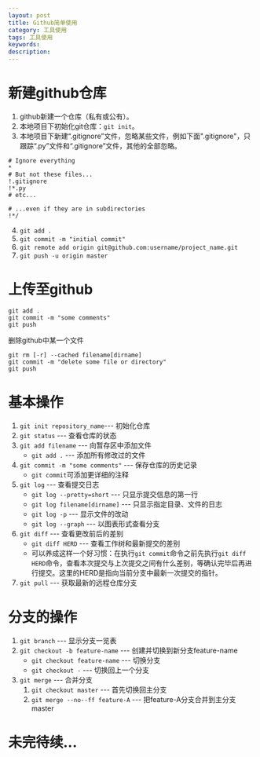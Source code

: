 ```yaml
---
layout: post
title: Github简单使用
category: 工具使用
tags: 工具使用
keywords:
description:
---
```


# 新建github仓库
1. github新建一个仓库（私有或公有）。
2. 本地项目下初始化git仓库：`git init`。
3. 本地项目下新建“.gitignore”文件，忽略某些文件，例如下面".gitignore"，只跟踪“.py”文件和“.gitignore”文件，其他的全部忽略。

```
# Ignore everything
*
# But not these files...
!.gitignore
!*.py
# etc...

# ...even if they are in subdirectories
!*/

```
4. `git add .`
5. `git commit -m "initial commit"`
6. `git remote add origin git@github.com:username/project_name.git`
7. `git push -u origin master`

# 上传至github

```
git add .
git commit -m "some comments"
git push
```
删除github中某一个文件
```
git rm [-r] --cached filename[dirname]
git commit -m "delete some file or directory"
git push
```

# 基本操作

1. `git init repository_name`--- 初始化仓库
2. `git status` --- 查看仓库的状态
3. `git add filename` --- 向暂存区中添加文件
	- `git add .` --- 添加所有修改过的文件
4. `git commit -m "some comments"` --- 保存仓库的历史记录
	- `git commit`可添加更详细的注释
5. `git log` --- 查看提交日志
	- `git log --pretty=short` --- 只显示提交信息的第一行
	- `git log filename[dirname]` --- 只显示指定目录、文件的日志
	- `git log -p` --- 显示文件的改动
	- `git log --graph` --- 以图表形式查看分支
6. `git diff` --- 查看更改前后的差别
	- `git diff HERD` --- 查看工作树和最新提交的差别
	- 可以养成这样一个好习惯：在执行`git commit`命令之前先执行`git diff HERD`命令，查看本次提交与上次提交之间有什么差别，等确认完毕后再进行提交。这里的HERD是指向当前分支中最新一次提交的指针。
7. `git pull` --- 获取最新的远程仓库分支



# 分支的操作

1. `git branch` --- 显示分支一览表
2. `git checkout -b feature-name` --- 创建并切换到新分支feature-name
	- `git checkout feature-name` --- 切换分支
	- `git checkout -` --- 切换回上一个分支
3. `git merge` --- 合并分支
	1. `git checkout master` --- 首先切换回主分支
	2. `git merge --no--ff feature-A` --- 把feature-A分支合并到主分支master

# 未完待续...
